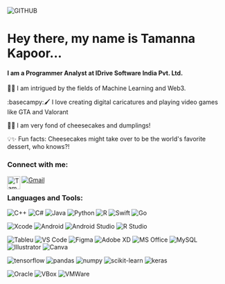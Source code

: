 ![GITHUB](https://user-images.githubusercontent.com/89573580/181595303-45835b10-07f7-4319-a2f6-fae20c7f87e2.png)

# Hey there, my name is Tamanna Kapoor... 
#### I am a Programmer Analyst at IDrive Software India Pvt. Ltd.




📱🧠 I am intrigued by the fields of Machine Learning and Web3.

:basecampy:🖌️ I love creating digital caricatures and playing video games like GTA and Valorant

🍰🥟 I am very fond of cheesecakes and dumplings!

💡✨ Fun facts: Cheesecakes might take over to be the world's favorite dessert, who knows?!

### Connect with me:
[<img align="left" alt="Tamanna's LinkedIn" width="30px" href="https://www.linkedin.com/in/tamannakapoor/" src="https://cdn-icons-png.flaticon.com/512/174/174857.png" />][linkedin]
[![Gmail](https://img.shields.io/badge/Gmail-D14836?style=for-the-badge&logo=gmail&logoColor=white)](mailto:tamannakapoor144@gmail.com)

### Languages and Tools:
![C++](https://img.shields.io/badge/c++-%2300599C.svg?style=for-the-badge&logo=c%2B%2B&logoColor=white)
![C#](https://img.shields.io/badge/C%23-239120?style=for-the-badge&logo=csharp&logoColor=white)
![Java](https://img.shields.io/badge/java-%23ED8B00.svg?style=for-the-badge&logo=java&logoColor=white)
![Python](https://img.shields.io/badge/python-3670A0?style=for-the-badge&logo=python&logoColor=ffdd54)
![R](https://img.shields.io/badge/R-276DC3?style=for-the-badge&logo=r&logoColor=white)
![Swift](https://img.shields.io/badge/swift-F54A2A?style=for-the-badge&logo=swift&logoColor=white)
![Go](https://img.shields.io/badge/go-%2300ADD8.svg?style=for-the-badge&logo=go&logoColor=white)

![Xcode](https://img.shields.io/badge/Xcode-007ACC?style=for-the-badge&logo=Xcode&logoColor=white)
![Android](https://img.shields.io/badge/Android-3DDC84?style=for-the-badge&logo=android&logoColor=white)
![Android Studio](https://img.shields.io/badge/Android_Studio-3DDC84?style=for-the-badge&logo=android-studio&logoColor=white)
![R Studio](https://img.shields.io/badge/RStudio-75AADB?style=for-the-badge&logo=RStudio&logoColor=white)

![Tableu](https://img.shields.io/badge/Tableau-E97627?style=for-the-badge&logo=Tableau&logoColor=white)
![VS Code](https://img.shields.io/badge/VSCode-0078D4?style=for-the-badge&logo=visual%20studio%20code&logoColor=white)
![Figma](https://img.shields.io/badge/Figma-F24E1E?style=for-the-badge&logo=figma&logoColor=white)
![Adobe XD](https://img.shields.io/badge/Adobe%20XD-470137?style=for-the-badge&logo=Adobe%20XD&logoColor=#FF61F6)
![MS Office](https://img.shields.io/badge/Microsoft_Office-D83B01?style=for-the-badge&logo=microsoft-office&logoColor=white)
![MySQL](https://img.shields.io/badge/mysql-%2300f.svg?style=for-the-badge&logo=mysql&logoColor=white)
![Illustrator](https://aleen42.github.io/badges/src/illustrator.svg)
![Canva](https://img.shields.io/badge/Canva-%2300C4CC.svg?&style=for-the-badge&logo=Canva&logoColor=white)

![tensorflow](https://img.shields.io/badge/TensorFlow-FF6F00?style=for-the-badge&logo=tensorflow&logoColor=white) 
![pandas](https://img.shields.io/badge/Pandas-2C2D72?style=for-the-badge&logo=pandas&logoColor=white)
![numpy](	https://img.shields.io/badge/Numpy-777BB4?style=for-the-badge&logo=numpy&logoColor=white)
![scikit-learn](https://img.shields.io/badge/scikit_learn-F7931E?style=for-the-badge&logo=scikit-learn&logoColor=white)
![keras](https://img.shields.io/badge/Keras-D00000?style=for-the-badge&logo=Keras&logoColor=white)

![Oracle](https://img.shields.io/badge/Oracle-F80000?style=for-the-badge&logo=oracle&logoColor=black)
![VBox](https://img.shields.io/badge/VirtualBox-21416b?style=for-the-badge&logo=VirtualBox&logoColor=white)
![VMWare](https://img.shields.io/badge/VMware-231f20?style=for-the-badge&logo=VMware&logoColor=white)


[medium]: https://tamununaaa.medium.com/![GITHUB](https://github.com/user-attachments/assets/203c87f6-c1cb-4fc8-b506-50c46d29c09d)

[linkedin]: https://www.linkedin.com/in/tamannakapoor/
[portfolio]: https://www.canva.com/design/DAE7E-rPkVw/bepDZCJP8Dwqewwj-y9Oow/view?utm_content=DAE7E-rPkVw&utm_campaign=designshare&utm_medium=link&utm_source=publishpresent

